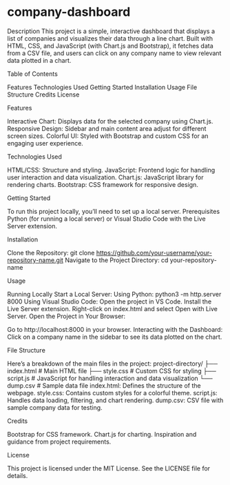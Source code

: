 # company-dashboard
Description
This project is a simple, interactive dashboard that displays a list of companies and visualizes their data through a line chart. Built with HTML, CSS, and JavaScript (with Chart.js and Bootstrap), it fetches data from a CSV file, and users can click on any company name to view relevant data plotted in a chart.

Table of Contents

Features
Technologies Used
Getting Started
Installation
Usage
File Structure
Credits
License

Features

Interactive Chart: Displays data for the selected company using Chart.js.
Responsive Design: Sidebar and main content area adjust for different screen sizes.
Colorful UI: Styled with Bootstrap and custom CSS for an engaging user experience.

Technologies Used

HTML/CSS: Structure and styling.
JavaScript: Frontend logic for handling user interaction and data visualization.
Chart.js: JavaScript library for rendering charts.
Bootstrap: CSS framework for responsive design.

Getting Started

To run this project locally, you’ll need to set up a local server.
Prerequisites
Python (for running a local server) or Visual Studio Code with the Live Server extension.

Installation

Clone the Repository:
git clone https://github.com/your-username/your-repository-name.git
Navigate to the Project Directory:
cd your-repository-name

Usage

Running Locally
Start a Local Server:
Using Python:
python3 -m http.server 8000
Using Visual Studio Code:
Open the project in VS Code.
Install the Live Server extension.
Right-click on index.html and select Open with Live Server.
Open the Project in Your Browser:

Go to http://localhost:8000 in your browser.
Interacting with the Dashboard:
Click on a company name in the sidebar to see its data plotted on the chart.

File Structure

Here’s a breakdown of the main files in the project:
project-directory/
├── index.html       # Main HTML file
├── style.css        # Custom CSS for styling
├── script.js        # JavaScript for handling interaction and data visualization
└── dump.csv         # Sample data file
index.html: Defines the structure of the webpage.
style.css: Contains custom styles for a colorful theme.
script.js: Handles data loading, filtering, and chart rendering.
dump.csv: CSV file with sample company data for testing.

Credits

Bootstrap for CSS framework.
Chart.js for charting.
Inspiration and guidance from project requirements.

License

This project is licensed under the MIT License. See the LICENSE file for details.

